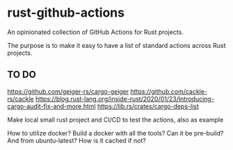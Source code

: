 # rust-github-actions

An opinionated collection of GitHub Actions for Rust projects.

The purpose is to make it easy to have a list of standard actions across Rust projects.

## TO DO

<https://github.com/geiger-rs/cargo-geiger>
<https://github.com/cackle-rs/cackle>
<https://blog.rust-lang.org/inside-rust/2020/01/23/Introducing-cargo-audit-fix-and-more.html>
<https://lib.rs/crates/cargo-deps-list>

Make local small rust project and CI/CD to test the actions, also as example

How to utilize docker? Build a docker with all the tools? Can it be pre-build? And from ubuntu-latest? How is it cached if not?
